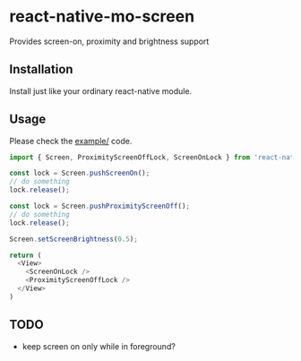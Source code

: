 # react-native-mo-screen

Provides screen-on, proximity and brightness support

## Installation

Install just like your ordinary react-native module.

## Usage

Please check the [example/](example/) code.

```ts
import { Screen, ProximityScreenOffLock, ScreenOnLock } from 'react-native-mo-screen';

const lock = Screen.pushScreenOn();
// do something
lock.release();

const lock = Screen.pushProximityScreenOff();
// do something
lock.release();

Screen.setScreenBrightness(0.5);

return (
  <View>
    <ScreenOnLock />
    <ProximityScreenOffLock />
  </View>
)

```

## TODO
- keep screen on only while in foreground?
